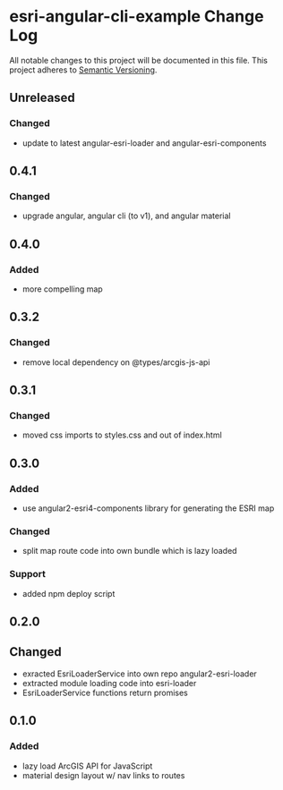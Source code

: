 # esri-angular-cli-example Change Log
All notable changes to this project will be documented in this file.
This project adheres to [Semantic Versioning](http://semver.org/).

## Unreleased

### Changed
- update to latest angular-esri-loader and angular-esri-components

## 0.4.1

### Changed
- upgrade angular, angular cli (to v1), and angular material

## 0.4.0

### Added
- more compelling map

## 0.3.2
### Changed
- remove local dependency on @types/arcgis-js-api

## 0.3.1
### Changed
- moved css imports to styles.css and out of index.html

## 0.3.0
### Added
- use angular2-esri4-components library for generating the ESRI map
### Changed
- split map route code into own bundle which is lazy loaded
### Support
- added npm deploy script

## 0.2.0
## Changed
- exracted EsriLoaderService into own repo angular2-esri-loader
- extracted module loading code into esri-loader
- EsriLoaderService functions return promises

## 0.1.0
### Added
- lazy load ArcGIS API for JavaScript
- material design layout w/ nav links to routes
